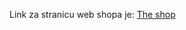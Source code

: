 Link za stranicu web shopa je:
[The shop](https://the-shop-3-git-main-natasas-projects.vercel.app/ "The_shop")
